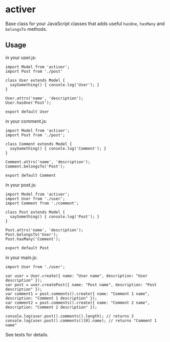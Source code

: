 # activer

Base class for your JavaScript classes that adds useful `hasOne`, `hasMany` and `belongsTo` methods.

## Usage

in your user.js:
```
import Model from 'activer';
import Post from './post'

class User extends Model {
  saySomething() { console.log('User'); }
}

User.attrs('name', 'description');
User.hasOne('Post');

export default User
```

in your comment.js:
```
import Model from 'activer';
import Post from './post';

class Comment extends Model {
  saySomething() { console.log('Comment'); }
}

Comment.attrs('name', 'description');
Comment.belongsTo('Post');

export default Comment
```

in your post.js:
```
import Model from 'activer';
import User from './user';
import Comment from './comment';

class Post extends Model {
  saySomething() { console.log('Post'); }
}

Post.attrs('name', 'description');
Post.belongsTo('User');
Post.hasMany('Comment');

export default Post
```

in your main.js:
```
import User from './user';

var user = User.create({ name: "User name", description: "User description" });
var post = user.createPost({ name: "Post name", description: "Post description" });
var comment1 = post.comments().create({ name: "Comment 1 name", description: "Comment 1 description" });
var comment2 = post.comments().create({ name: "Comment 2 name", description: "Comment 2 description" });

console.log(user.post().comments().length); // returns 2
console.log(user.post().comments()[0].name); // returns "Comment 1 name"
```

See tests for details.
